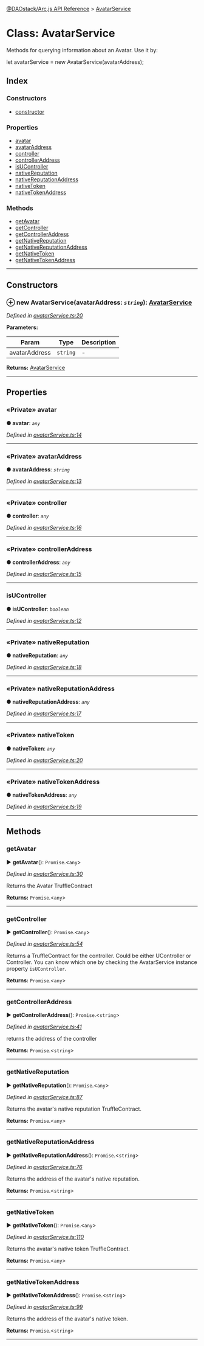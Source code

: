 [@DAOstack/Arc.js API Reference](../README.md) > [AvatarService](../classes/avatarservice.md)



# Class: AvatarService


Methods for querying information about an Avatar. Use it by:

let avatarService = new AvatarService(avatarAddress);

## Index

### Constructors

* [constructor](avatarservice.md#constructor)


### Properties

* [avatar](avatarservice.md#avatar)
* [avatarAddress](avatarservice.md#avataraddress)
* [controller](avatarservice.md#controller)
* [controllerAddress](avatarservice.md#controlleraddress)
* [isUController](avatarservice.md#isucontroller)
* [nativeReputation](avatarservice.md#nativereputation)
* [nativeReputationAddress](avatarservice.md#nativereputationaddress)
* [nativeToken](avatarservice.md#nativetoken)
* [nativeTokenAddress](avatarservice.md#nativetokenaddress)


### Methods

* [getAvatar](avatarservice.md#getavatar)
* [getController](avatarservice.md#getcontroller)
* [getControllerAddress](avatarservice.md#getcontrolleraddress)
* [getNativeReputation](avatarservice.md#getnativereputation)
* [getNativeReputationAddress](avatarservice.md#getnativereputationaddress)
* [getNativeToken](avatarservice.md#getnativetoken)
* [getNativeTokenAddress](avatarservice.md#getnativetokenaddress)



---
## Constructors
<a id="constructor"></a>


### ⊕ **new AvatarService**(avatarAddress: *`string`*): [AvatarService](avatarservice.md)


*Defined in [avatarService.ts:20](https://github.com/daostack/arc.js/blob/6909d59/lib/avatarService.ts#L20)*



**Parameters:**

| Param | Type | Description |
| ------ | ------ | ------ |
| avatarAddress | `string`   |  - |





**Returns:** [AvatarService](avatarservice.md)

---


## Properties
<a id="avatar"></a>

### «Private» avatar

**●  avatar**:  *`any`* 

*Defined in [avatarService.ts:14](https://github.com/daostack/arc.js/blob/6909d59/lib/avatarService.ts#L14)*





___

<a id="avataraddress"></a>

### «Private» avatarAddress

**●  avatarAddress**:  *`string`* 

*Defined in [avatarService.ts:13](https://github.com/daostack/arc.js/blob/6909d59/lib/avatarService.ts#L13)*





___

<a id="controller"></a>

### «Private» controller

**●  controller**:  *`any`* 

*Defined in [avatarService.ts:16](https://github.com/daostack/arc.js/blob/6909d59/lib/avatarService.ts#L16)*





___

<a id="controlleraddress"></a>

### «Private» controllerAddress

**●  controllerAddress**:  *`any`* 

*Defined in [avatarService.ts:15](https://github.com/daostack/arc.js/blob/6909d59/lib/avatarService.ts#L15)*





___

<a id="isucontroller"></a>

###  isUController

**●  isUController**:  *`boolean`* 

*Defined in [avatarService.ts:12](https://github.com/daostack/arc.js/blob/6909d59/lib/avatarService.ts#L12)*





___

<a id="nativereputation"></a>

### «Private» nativeReputation

**●  nativeReputation**:  *`any`* 

*Defined in [avatarService.ts:18](https://github.com/daostack/arc.js/blob/6909d59/lib/avatarService.ts#L18)*





___

<a id="nativereputationaddress"></a>

### «Private» nativeReputationAddress

**●  nativeReputationAddress**:  *`any`* 

*Defined in [avatarService.ts:17](https://github.com/daostack/arc.js/blob/6909d59/lib/avatarService.ts#L17)*





___

<a id="nativetoken"></a>

### «Private» nativeToken

**●  nativeToken**:  *`any`* 

*Defined in [avatarService.ts:20](https://github.com/daostack/arc.js/blob/6909d59/lib/avatarService.ts#L20)*





___

<a id="nativetokenaddress"></a>

### «Private» nativeTokenAddress

**●  nativeTokenAddress**:  *`any`* 

*Defined in [avatarService.ts:19](https://github.com/daostack/arc.js/blob/6909d59/lib/avatarService.ts#L19)*





___


## Methods
<a id="getavatar"></a>

###  getAvatar

► **getAvatar**(): `Promise`.<`any`>



*Defined in [avatarService.ts:30](https://github.com/daostack/arc.js/blob/6909d59/lib/avatarService.ts#L30)*



Returns the Avatar TruffleContract




**Returns:** `Promise`.<`any`>





___

<a id="getcontroller"></a>

###  getController

► **getController**(): `Promise`.<`any`>



*Defined in [avatarService.ts:54](https://github.com/daostack/arc.js/blob/6909d59/lib/avatarService.ts#L54)*



Returns a TruffleContract for the controller. Could be either UController or Controller. You can know which one by checking the AvatarService instance property `isUController`.




**Returns:** `Promise`.<`any`>





___

<a id="getcontrolleraddress"></a>

###  getControllerAddress

► **getControllerAddress**(): `Promise`.<`string`>



*Defined in [avatarService.ts:41](https://github.com/daostack/arc.js/blob/6909d59/lib/avatarService.ts#L41)*



returns the address of the controller




**Returns:** `Promise`.<`string`>





___

<a id="getnativereputation"></a>

###  getNativeReputation

► **getNativeReputation**(): `Promise`.<`any`>



*Defined in [avatarService.ts:87](https://github.com/daostack/arc.js/blob/6909d59/lib/avatarService.ts#L87)*



Returns the avatar's native reputation TruffleContract.




**Returns:** `Promise`.<`any`>





___

<a id="getnativereputationaddress"></a>

###  getNativeReputationAddress

► **getNativeReputationAddress**(): `Promise`.<`string`>



*Defined in [avatarService.ts:76](https://github.com/daostack/arc.js/blob/6909d59/lib/avatarService.ts#L76)*



Returns the address of the avatar's native reputation.




**Returns:** `Promise`.<`string`>





___

<a id="getnativetoken"></a>

###  getNativeToken

► **getNativeToken**(): `Promise`.<`any`>



*Defined in [avatarService.ts:110](https://github.com/daostack/arc.js/blob/6909d59/lib/avatarService.ts#L110)*



Returns the avatar's native token TruffleContract.




**Returns:** `Promise`.<`any`>





___

<a id="getnativetokenaddress"></a>

###  getNativeTokenAddress

► **getNativeTokenAddress**(): `Promise`.<`string`>



*Defined in [avatarService.ts:99](https://github.com/daostack/arc.js/blob/6909d59/lib/avatarService.ts#L99)*



Returns the address of the avatar's native token.




**Returns:** `Promise`.<`string`>





___


